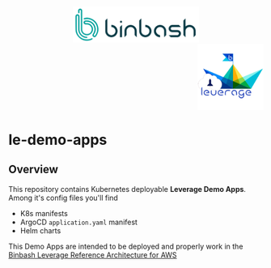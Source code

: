 <div align="center">
    <img src="./%40doc/figures/binbash.png"
    alt="binbash" width="250"/>
</div>
<div align="right">
  <img src="./%40doc/figures/binbash-leverage.png"
  alt="leverage" width="130"/>
</div>

# le-demo-apps

## Overview
This repository contains Kubernetes deployable **Leverage Demo Apps**.
Among it's config files you'll find
- K8s manifests
- ArgoCD `application.yaml` manifest
- Helm charts

This Demo Apps are intended to be deployed and properly work in the 
[Binbash Leverage Reference Architecture for AWS](https://leverage.binbash.com.ar)
